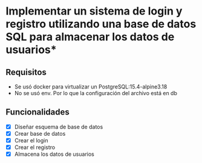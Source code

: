 # Implementar un sistema de login y registro utilizando una base de datos SQL para almacenar los datos de usuarios*

## Requisitos

* Se usó docker para virtualizar un PostgreSQL:15.4-alpine3.18
* No se usó env. Por lo que la configuración del archivo está en db

## Funcionalidades

- [x]  Diseñar esquema de base de datos
- [x]  Crear base de datos
- [x]  Crear el login
- [x]  Crear el registro
- [x]  Almacena los datos de usuarios